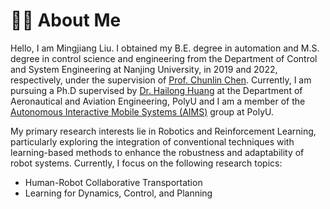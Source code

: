 # 👨‍🎓 About Me
Hello, I am Mingjiang Liu. I obtained my B.E. degree in automation and M.S. degree in control science and engineering from the Department of Control and System Engineering at Nanjing University, in 2019 and 2022, respectively, under the supervision of [Prof. Chunlin Chen](https://sme.nju.edu.cn/ccl/list.htm). Currently, I am  pursuing a Ph.D supervised by [Dr. Hailong Huang](https://www.polyu.edu.hk/en/aae/people/academic-staff/dr-huang-hailong/) at the Department of Aeronautical and Aviation Engineering, PolyU and I am a member of the [Autonomous Interactive Mobile Systems (AIMS)](https://sites.google.com/view/hailong-huang/home) group at PolyU. 

My primary research interests lie in Robotics and Reinforcement Learning, particularly exploring the integration of conventional techniques with learning-based methods to enhance the robustness and adaptability of robot systems. Currently, I focus on the following research topics:

* Human-Robot Collaborative Transportation
* Learning for Dynamics, Control, and Planning
